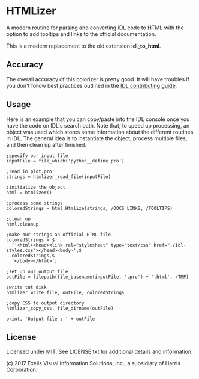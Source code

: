 # HTMLizer

A modern routine for parsing and converting IDL code to HTML with the option to add tooltips and links to the official documentation.

This is a modern replacement to the old extension **idl_to_html**.

## Accuracy

The overall accuracy of this colorizer is pretty good. It will have troubles if you don't follow best practices outlined in the [IDL contributing guide](https://github.com/interactive-data-language/ContribGuide).


## Usage

Here is an example that you can copy/paste into the IDL console once you have the code on IDL's search path. Note that, to speed up processing, an object was used which stores some information about the different routines in IDL. The general idea is to instantiate the object, process multiple files, and then clean up after finished.


```idl
;specify our input file
inputFile = file_which('python__define.pro')

;read in plot.pro
strings = htmlizer_read_file(inputFile)

;initialize the object
html = htmlizer()

;process some strings
coloredStrings = html.Htmlize(strings, /DOCS_LINKS, /TOOLTIPS)

;clean up
html.cleanup

;make our strings an official HTML file
coloredStrings = $
  ['<html><head><link rel="stylesheet" type="text/css" href="./idl-styles.css"></head><body>',$
  coloredStrings,$
  '</body></html>']

;set up our output file
outFile = filepath(file_basename(inputFile, '.pro') + '.html', /TMP)

;write tot disk
htmlizer_write_file, outFile, coloredStrings

;copy CSS to output directory
htmlizer_copy_css, file_dirname(outFile)

print, 'Output file : ' + outFile
```


## License

Licensed under MIT. See LICENSE.txt for additional details and information.

(c) 2017 Exelis Visual Information Solutions, Inc., a subsidiary of Harris Corporation.
